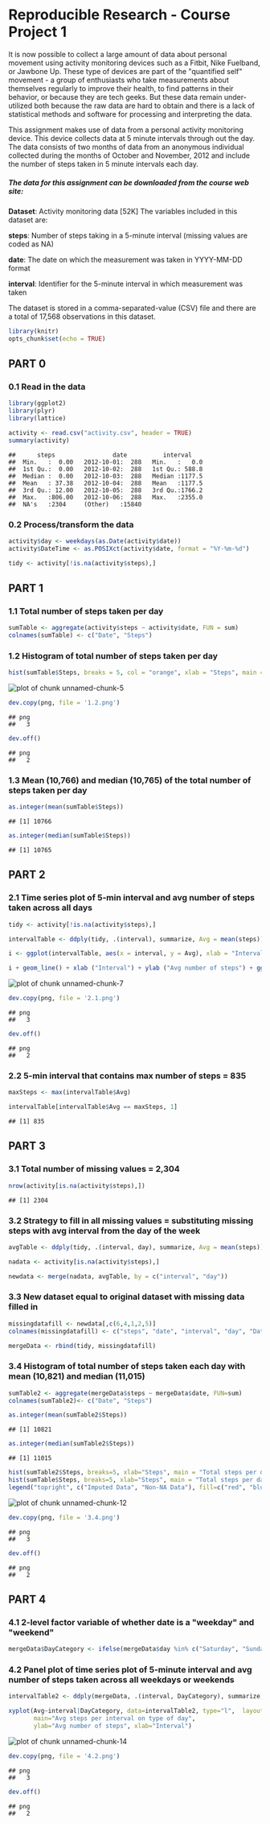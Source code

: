 Reproducible Research - Course Project 1
========================================

It is now possible to collect a large amount of data about personal movement using activity monitoring devices such as a Fitbit, Nike Fuelband, or Jawbone Up. These type of devices are part of the "quantified self" movement - a group of enthusiasts who take measurements about themselves regularly to improve their health, to find patterns in their behavior, or because they are tech geeks. But these data remain under-utilized both because the raw data are hard to obtain and there is a lack of statistical methods and software for processing and interpreting the data.

This assignment makes use of data from a personal activity monitoring device. This device collects data at 5 minute intervals through out the day. The data consists of two months of data from an anonymous individual collected during the months of October and November, 2012 and include the number of steps taken in 5 minute intervals each day.

##### The data for this assignment can be downloaded from the course web site:

**Dataset**: Activity monitoring data [52K]
The variables included in this dataset are:

**steps**: Number of steps taking in a 5-minute interval (missing values are coded as NA)

**date**: The date on which the measurement was taken in YYYY-MM-DD format

**interval**: Identifier for the 5-minute interval in which measurement was taken

The dataset is stored in a comma-separated-value (CSV) file and there are a total of 17,568 observations in this dataset.


```r
library(knitr)
opts_chunk$set(echo = TRUE)
```

## PART 0

### 0.1 Read in the data


```r
library(ggplot2)
library(plyr)
library(lattice)
```


```r
activity <- read.csv("activity.csv", header = TRUE)
summary(activity)
```

```
##      steps                date          interval     
##  Min.   :  0.00   2012-10-01:  288   Min.   :   0.0  
##  1st Qu.:  0.00   2012-10-02:  288   1st Qu.: 588.8  
##  Median :  0.00   2012-10-03:  288   Median :1177.5  
##  Mean   : 37.38   2012-10-04:  288   Mean   :1177.5  
##  3rd Qu.: 12.00   2012-10-05:  288   3rd Qu.:1766.2  
##  Max.   :806.00   2012-10-06:  288   Max.   :2355.0  
##  NA's   :2304     (Other)   :15840
```

### 0.2 Process/transform the data

```r
activity$day <- weekdays(as.Date(activity$date))
activity$DateTime <- as.POSIXct(activity$date, format = "%Y-%m-%d")

tidy <- activity[!is.na(activity$steps),]
```

## PART 1

### 1.1 Total number of steps taken per day

```r
sumTable <- aggregate(activity$steps ~ activity$date, FUN = sum)
colnames(sumTable) <- c("Date", "Steps")
```

### 1.2 Histogram of total number of steps taken per day

```r
hist(sumTable$Steps, breaks = 5, col = "orange", xlab = "Steps", main = "Total number of steps per day")
```

![plot of chunk unnamed-chunk-5](figure/unnamed-chunk-5-1.png)

```r
dev.copy(png, file = '1.2.png')
```

```
## png 
##   3
```

```r
dev.off()
```

```
## png 
##   2
```

### 1.3 Mean (10,766) and median (10,765) of the total number of steps taken per day

```r
as.integer(mean(sumTable$Steps))
```

```
## [1] 10766
```

```r
as.integer(median(sumTable$Steps))
```

```
## [1] 10765
```

## PART 2

### 2.1 Time series plot of 5-min interval and avg number of steps taken across all days

```r
tidy <- activity[!is.na(activity$steps),]

intervalTable <- ddply(tidy, .(interval), summarize, Avg = mean(steps))

i <- ggplot(intervalTable, aes(x = interval, y = Avg), xlab = "Interval", ylab = "Avg number of steps")

i + geom_line() + xlab ("Interval") + ylab ("Avg number of steps") + ggtitle ("Avg number of steps per interval")
```

![plot of chunk unnamed-chunk-7](figure/unnamed-chunk-7-1.png)

```r
dev.copy(png, file = '2.1.png')
```

```
## png 
##   3
```

```r
dev.off()
```

```
## png 
##   2
```

### 2.2 5-min interval that contains max number of steps = 835

```r
maxSteps <- max(intervalTable$Avg)

intervalTable[intervalTable$Avg == maxSteps, 1]
```

```
## [1] 835
```

## PART 3

### 3.1 Total number of missing values = 2,304

```r
nrow(activity[is.na(activity$steps),])
```

```
## [1] 2304
```

### 3.2 Strategy to fill in all missing values = substituting missing steps with avg interval from the day of the week

```r
avgTable <- ddply(tidy, .(interval, day), summarize, Avg = mean(steps))

nadata <- activity[is.na(activity$steps),]

newdata <- merge(nadata, avgTable, by = c("interval", "day"))
```

### 3.3 New dataset equal to original dataset with missing data filled in

```r
missingdatafill <- newdata[,c(6,4,1,2,5)]
colnames(missingdatafill) <- c("steps", "date", "interval", "day", "DateTime")

mergeData <- rbind(tidy, missingdatafill)
```

### 3.4 Histogram of total number of steps taken each day with mean (10,821) and median (11,015)

```r
sumTable2 <- aggregate(mergeData$steps ~ mergeData$date, FUN=sum)
colnames(sumTable2)<- c("Date", "Steps")

as.integer(mean(sumTable2$Steps))
```

```
## [1] 10821
```

```r
as.integer(median(sumTable2$Steps))
```

```
## [1] 11015
```

```r
hist(sumTable2$Steps, breaks=5, xlab="Steps", main = "Total steps per day", col="Red")
hist(sumTable$Steps, breaks=5, xlab="Steps", main = "Total steps per day", col="Blue", add=T)
legend("topright", c("Imputed Data", "Non-NA Data"), fill=c("red", "blue") )
```

![plot of chunk unnamed-chunk-12](figure/unnamed-chunk-12-1.png)

```r
dev.copy(png, file = '3.4.png')
```

```
## png 
##   3
```

```r
dev.off()
```

```
## png 
##   2
```

## PART 4

### 4.1 2-level factor variable of whether date is a "weekday" and "weekend"

```r
mergeData$DayCategory <- ifelse(mergeData$day %in% c("Saturday", "Sunday"), "Weekend", "Weekday")
```

### 4.2 Panel plot of time series plot of 5-minute interval and avg number of steps taken across all weekdays or weekends

```r
intervalTable2 <- ddply(mergeData, .(interval, DayCategory), summarize, Avg = mean(steps))

xyplot(Avg~interval|DayCategory, data=intervalTable2, type="l",  layout = c(1,2),
       main="Avg steps per interval on type of day", 
       ylab="Avg number of steps", xlab="Interval")
```

![plot of chunk unnamed-chunk-14](figure/unnamed-chunk-14-1.png)

```r
dev.copy(png, file = '4.2.png')
```

```
## png 
##   3
```

```r
dev.off()
```

```
## png 
##   2
```

